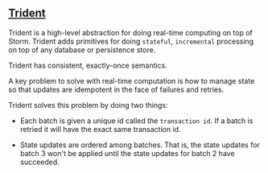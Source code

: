 [Trident](http://storm.apache.org/releases/1.0.2/Trident-tutorial.html)
---

Trident is a high-level abstraction for doing real-time computing on top of Storm. Trident adds primitives for doing `stateful`, `incremental` processing on top of any database or persistence store.

Trident has consistent, exactly-once semantics.


<div class="alert alert-info"> A key problem to solve with real-time computation is how to manage state so that updates are idempotent in the face of failures and retries.
</div>

Trident solves this problem by doing two things:

* Each batch is given a unique id called the `transaction id`. If a batch is retried it will have the exact same transaction id.

* State updates are ordered among batches. That is, the state updates for batch 3 won't be applied until the state updates for batch 2 have succeeded.

